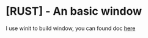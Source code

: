 # [RUST] - An basic window

I use winit to build window, you can found doc [here](https://github.com/rust-windowing/winit)
